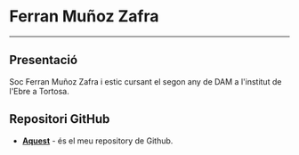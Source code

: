 # Ferran Muñoz Zafra

---

## Presentació
Soc Ferran Muñoz Zafra i estic cursant el segon any de DAM a l'institut de l'Ebre a Tortosa.

## Repositori GitHub
- __[Aquest](https://github.com/Fmunozzafra)__ - és el meu repository de Github.
